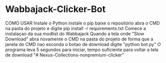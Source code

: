 # Wabbajack-Clicker-Bot

COMO USAR
Instale o Python 
instale o pip
baixe o repositório
abra o CMD na pasta do projeto e digite pip install -r requirements.txt
Comece a instalaçao da sua modlist do Wabbajack
Quando a tela onde "Slow Download" abra novamente o CMD na pasta do projeto de forma que a janela do CMD nao esconda o botao de download
digite "python bot.py"
O programa leva 5 segundos para iniciar, tempo suficiente para voltar a tela de download
"# Nexus-Collections-nonpremium-clicker" 
